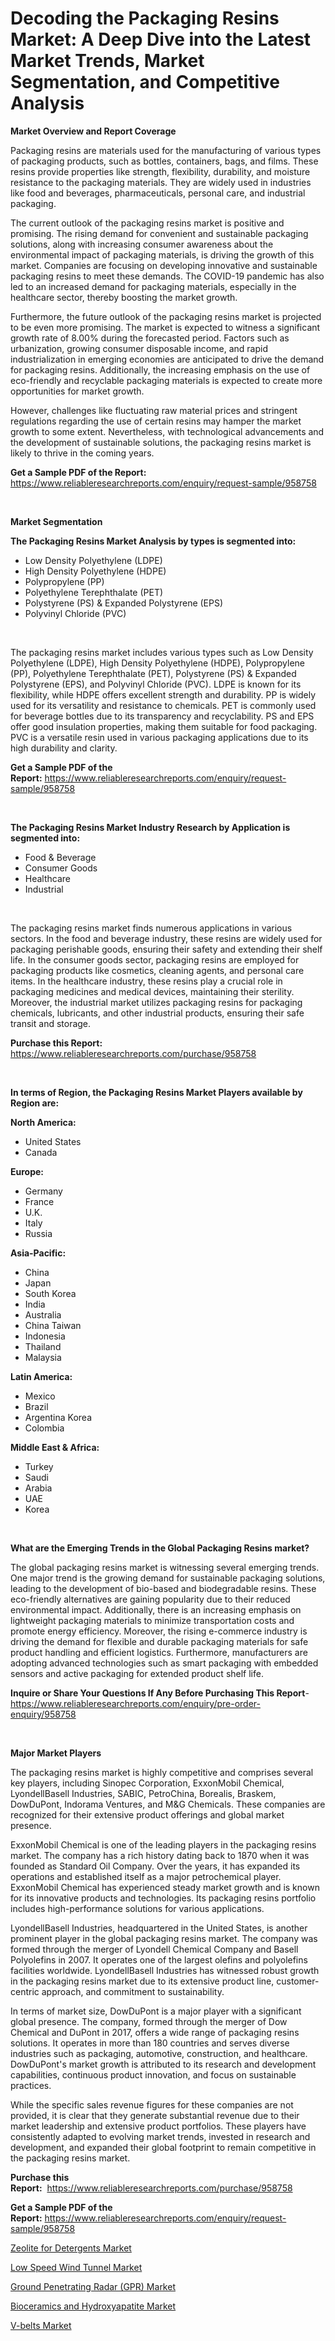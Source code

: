 <p><h1>Decoding the Packaging Resins Market: A Deep Dive into the Latest Market Trends, Market Segmentation, and Competitive Analysis</h1></p><p><strong>Market Overview and Report Coverage</strong></p>
<p><p>Packaging resins are materials used for the manufacturing of various types of packaging products, such as bottles, containers, bags, and films. These resins provide properties like strength, flexibility, durability, and moisture resistance to the packaging materials. They are widely used in industries like food and beverages, pharmaceuticals, personal care, and industrial packaging.</p><p>The current outlook of the packaging resins market is positive and promising. The rising demand for convenient and sustainable packaging solutions, along with increasing consumer awareness about the environmental impact of packaging materials, is driving the growth of this market. Companies are focusing on developing innovative and sustainable packaging resins to meet these demands. The COVID-19 pandemic has also led to an increased demand for packaging materials, especially in the healthcare sector, thereby boosting the market growth.</p><p>Furthermore, the future outlook of the packaging resins market is projected to be even more promising. The market is expected to witness a significant growth rate of 8.00% during the forecasted period. Factors such as urbanization, growing consumer disposable income, and rapid industrialization in emerging economies are anticipated to drive the demand for packaging resins. Additionally, the increasing emphasis on the use of eco-friendly and recyclable packaging materials is expected to create more opportunities for market growth.</p><p>However, challenges like fluctuating raw material prices and stringent regulations regarding the use of certain resins may hamper the market growth to some extent. Nevertheless, with technological advancements and the development of sustainable solutions, the packaging resins market is likely to thrive in the coming years.</p></p>
<p><strong>Get a Sample PDF of the Report:</strong> <a href="https://www.reliableresearchreports.com/enquiry/request-sample/958758">https://www.reliableresearchreports.com/enquiry/request-sample/958758</a></p>
<p>&nbsp;</p>
<p><strong>Market Segmentation</strong></p>
<p><strong>The Packaging Resins Market Analysis by types is segmented into:</strong></p>
<p><ul><li>Low Density Polyethylene (LDPE)</li><li>High Density Polyethylene (HDPE)</li><li>Polypropylene (PP)</li><li>Polyethylene Terephthalate (PET)</li><li>Polystyrene (PS) & Expanded Polystyrene (EPS)</li><li>Polyvinyl Chloride (PVC)</li></ul></p>
<p>&nbsp;</p>
<p><p>The packaging resins market includes various types such as Low Density Polyethylene (LDPE), High Density Polyethylene (HDPE), Polypropylene (PP), Polyethylene Terephthalate (PET), Polystyrene (PS) & Expanded Polystyrene (EPS), and Polyvinyl Chloride (PVC). LDPE is known for its flexibility, while HDPE offers excellent strength and durability. PP is widely used for its versatility and resistance to chemicals. PET is commonly used for beverage bottles due to its transparency and recyclability. PS and EPS offer good insulation properties, making them suitable for food packaging. PVC is a versatile resin used in various packaging applications due to its high durability and clarity.</p></p>
<p><strong>Get a Sample PDF of the Report:</strong>&nbsp;<a href="https://www.reliableresearchreports.com/enquiry/request-sample/958758">https://www.reliableresearchreports.com/enquiry/request-sample/958758</a></p>
<p>&nbsp;</p>
<p><strong>The Packaging Resins Market Industry Research by Application is segmented into:</strong></p>
<p><ul><li>Food & Beverage</li><li>Consumer Goods</li><li>Healthcare</li><li>Industrial</li></ul></p>
<p>&nbsp;</p>
<p><p>The packaging resins market finds numerous applications in various sectors. In the food and beverage industry, these resins are widely used for packaging perishable goods, ensuring their safety and extending their shelf life. In the consumer goods sector, packaging resins are employed for packaging products like cosmetics, cleaning agents, and personal care items. In the healthcare industry, these resins play a crucial role in packaging medicines and medical devices, maintaining their sterility. Moreover, the industrial market utilizes packaging resins for packaging chemicals, lubricants, and other industrial products, ensuring their safe transit and storage.</p></p>
<p><strong>Purchase this Report:</strong>&nbsp; <a href="https://www.reliableresearchreports.com/purchase/958758">https://www.reliableresearchreports.com/purchase/958758</a></p>
<p>&nbsp;</p>
<p><strong>In terms of Region, the Packaging Resins Market Players available by Region are:</strong></p>
<p>
    <p> <strong> North America: </strong>
        <ul>
            <li>United States</li>
            <li>Canada</li>
        </ul>
        </p> 
    <p> <strong> Europe: </strong>
        <ul>
            <li>Germany</li>
            <li>France</li>
            <li>U.K.</li>
            <li>Italy</li>
            <li>Russia</li>
        </ul>
        </p> 
    <p> <strong> Asia-Pacific: </strong>
        <ul>
            <li>China</li>
            <li>Japan</li>
            <li>South Korea</li>
            <li>India</li>
            <li>Australia</li>
            <li>China Taiwan</li>
            <li>Indonesia</li>
            <li>Thailand</li>
            <li>Malaysia</li>
        </ul>
        </p> 
    <p> <strong> Latin America: </strong>
        <ul>
            <li>Mexico</li>
            <li>Brazil</li>
            <li>Argentina Korea</li>
            <li>Colombia</li>
        </ul>
        </p> 
    <p> <strong> Middle East & Africa: </strong>
        <ul>
            <li>Turkey</li>
            <li>Saudi</li>
            <li>Arabia</li>
            <li>UAE</li>
            <li>Korea</li>
        </ul>
    </p>
    </p>
<p>&nbsp;</p>
<p><strong>What are the Emerging Trends in the Global Packaging Resins market?</strong></p>
<p><p>The global packaging resins market is witnessing several emerging trends. One major trend is the growing demand for sustainable packaging solutions, leading to the development of bio-based and biodegradable resins. These eco-friendly alternatives are gaining popularity due to their reduced environmental impact. Additionally, there is an increasing emphasis on lightweight packaging materials to minimize transportation costs and promote energy efficiency. Moreover, the rising e-commerce industry is driving the demand for flexible and durable packaging materials for safe product handling and efficient logistics. Furthermore, manufacturers are adopting advanced technologies such as smart packaging with embedded sensors and active packaging for extended product shelf life.</p></p>
<p><strong>Inquire or Share Your Questions If Any Before Purchasing This Report</strong>- <a href="https://www.reliableresearchreports.com/enquiry/pre-order-enquiry/958758">https://www.reliableresearchreports.com/enquiry/pre-order-enquiry/958758</a></p>
<p>&nbsp;</p>
<p><strong>Major Market Players</strong></p>
<p><p>The packaging resins market is highly competitive and comprises several key players, including Sinopec Corporation, ExxonMobil Chemical, LyondellBasell Industries, SABIC, PetroChina, Borealis, Braskem, DowDuPont, Indorama Ventures, and M&G Chemicals. These companies are recognized for their extensive product offerings and global market presence.</p><p>ExxonMobil Chemical is one of the leading players in the packaging resins market. The company has a rich history dating back to 1870 when it was founded as Standard Oil Company. Over the years, it has expanded its operations and established itself as a major petrochemical player. ExxonMobil Chemical has experienced steady market growth and is known for its innovative products and technologies. Its packaging resins portfolio includes high-performance solutions for various applications.</p><p>LyondellBasell Industries, headquartered in the United States, is another prominent player in the global packaging resins market. The company was formed through the merger of Lyondell Chemical Company and Basell Polyolefins in 2007. It operates one of the largest olefins and polyolefins facilities worldwide. LyondellBasell Industries has witnessed robust growth in the packaging resins market due to its extensive product line, customer-centric approach, and commitment to sustainability.</p><p>In terms of market size, DowDuPont is a major player with a significant global presence. The company, formed through the merger of Dow Chemical and DuPont in 2017, offers a wide range of packaging resins solutions. It operates in more than 180 countries and serves diverse industries such as packaging, automotive, construction, and healthcare. DowDuPont's market growth is attributed to its research and development capabilities, continuous product innovation, and focus on sustainable practices.</p><p>While the specific sales revenue figures for these companies are not provided, it is clear that they generate substantial revenue due to their market leadership and extensive product portfolios. These players have consistently adapted to evolving market trends, invested in research and development, and expanded their global footprint to remain competitive in the packaging resins market.</p></p>
<p><strong>Purchase this Report:</strong>&nbsp;&nbsp;<a href="https://www.reliableresearchreports.com/purchase/958758">https://www.reliableresearchreports.com/purchase/958758</a></p>
<p></p>
<p><strong>Get a Sample PDF of the Report:</strong>&nbsp;<a href="https://www.reliableresearchreports.com/enquiry/request-sample/958758">https://www.reliableresearchreports.com/enquiry/request-sample/958758</a></p>
<p><p><a href="https://github.com/FassouRP/Market-Research-Report-List-1/blob/main/zeolite-for-detergents-market.md">Zeolite for Detergents Market</a></p><p><a href="https://medium.com/@fosterfahey1016/low-speed-wind-tunnel-nbsp-market-focuses-on-market-share-size-and-projected-forecast-till-2030-430402979524">Low Speed Wind Tunnel Market</a></p><p><a href="https://www.linkedin.com/pulse/ground-penetrating-radar-gpr-market-research-report-provides-zeyxe/">Ground Penetrating Radar (GPR) Market</a></p><p><a href="https://github.com/ashepherd82/Market-Research-Report-List-1/blob/main/bioceramics-and-hydroxyapatite-market.md">Bioceramics and Hydroxyapatite Market</a></p><p><a href="https://www.linkedin.com/pulse/v-belts-market-challenges-opportunities-growth-drivers-major-zyque/">V-belts Market</a></p></p>